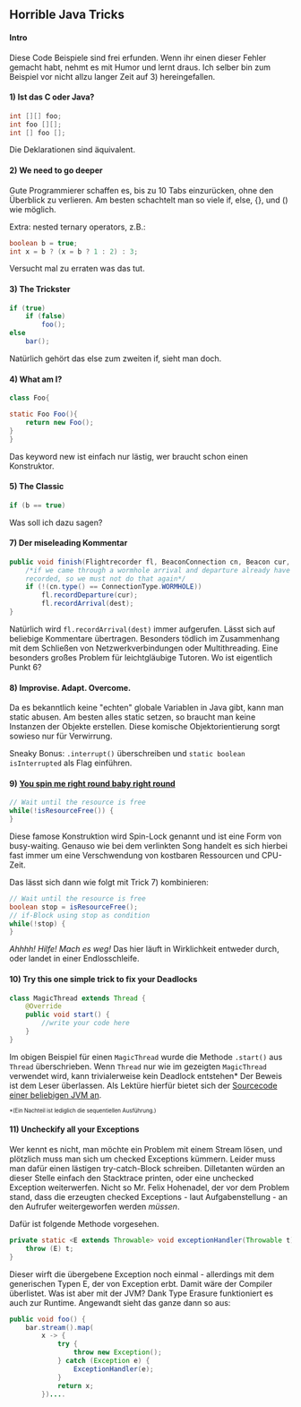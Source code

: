 ## Horrible Java Tricks

#### Intro
Diese Code Beispiele sind frei erfunden. Wenn ihr einen dieser Fehler gemacht habt, nehmt es mit Humor und lernt draus. Ich selber bin zum Beispiel vor nicht allzu langer Zeit auf 3) hereingefallen.

#### 1) Ist das C oder Java?

```Java
int [][] foo;
int foo [][];
int [] foo [];
```

Die Deklarationen sind äquivalent.

#### 2) We need to go deeper

Gute Programmierer schaffen es, bis zu 10 Tabs einzurücken, ohne den Überblick zu verlieren. 
Am besten schachtelt man so viele if, else, {}, und () wie möglich.

Extra: nested ternary operators, z.B.:

```java
boolean b = true;
int x = b ? (x = b ? 1 : 2) : 3;
```

Versucht mal zu erraten was das tut.

#### 3) The Trickster

```Java
if (true)
    if (false)
        foo();
else
    bar();
```

Natürlich gehört das else zum zweiten if, sieht man doch.

#### 4) What am I?

```Java
class Foo{

static Foo Foo(){
    return new Foo();
}
}
```

Das keyword new ist einfach nur lästig, wer braucht schon einen Konstruktor.

#### 5) The Classic

```java
if (b == true)
```

Was soll ich dazu sagen?

#### 7) Der miseleading Kommentar

```Java
public void finish(Flightrecorder fl, BeaconConnection cn, Beacon cur, Beacon dest){
    /*if we came through a wormhole arrival and departure already have been 
    recorded, so we must not do that again*/
    if (!(cn.type() == ConnectionType.WORMHOLE))
    	fl.recordDeparture(cur);
    	fl.recordArrival(dest);
}

```

Natürlich wird `fl.recordArrival(dest)` immer aufgerufen. Lässt sich auf beliebige Kommentare übertragen. Besonders tödlich im Zusammenhang mit dem Schließen von Netzwerkverbindungen oder Multithreading.
Eine besonders großes Problem für leichtgläubige Tutoren. Wo ist eigentlich Punkt 6?

#### 8) Improvise. Adapt. Overcome.

Da es bekanntlich keine "echten" globale Variablen in Java gibt, kann man static abusen. Am besten alles static setzen, so braucht man keine Instanzen der Objekte erstellen. Diese komische Objektorientierung sorgt sowieso nur für Verwirrung.

Sneaky Bonus: `.interrupt()` überschreiben und `static boolean isInterrupted` als Flag einführen.

#### 9) [You spin me right round baby right round](https://www.youtube.com/watch?v=PGNiXGX2nLU&feature=youtu.be&t=61)

```Java
// Wait until the resource is free
while(!isResourceFree()) {
}
```

Diese famose Konstruktion wird Spin-Lock genannt und ist eine Form von busy-waiting.
Genauso wie bei dem verlinkten Song handelt es sich hierbei fast immer um eine Verschwendung von kostbaren Ressourcen und CPU-Zeit.

Das lässt sich dann wie folgt mit Trick 7) kombinieren:
```Java
// Wait until the resource is free
boolean stop = isResourceFree();
// if-Block using stop as condition
while(!stop) {
}
```
*Ahhhh! Hilfe! Mach es weg!*
Das hier läuft in Wirklichkeit entweder durch, oder landet in einer Endlosschleife.

#### 10) Try this one simple trick to fix your Deadlocks

```Java
class MagicThread extends Thread {
    @Override
    public void start() {
        //write your code here
    }
}
```
Im obigen Beispiel für einen `MagicThread` wurde die Methode `.start()` aus `Thread` überschrieben. Wenn `Thread` nur wie im gezeigten `MagicThread` verwendet wird, kann trivialerweise kein Deadlock entstehen* Der Beweis ist dem Leser überlassen. Als Lektüre hierfür bietet sich der [Sourcecode einer beliebigen JVM an](https://hg.openjdk.java.net/jdk/jdk13/file/0368f3a073a9/src/java.base/share/classes/java/lang/Thread.java#l781).

<sup><sup>*(Ein Nachteil ist lediglich die sequentiellen Ausführung.)</sup></sup>

#### 11) Uncheckify all your Exceptions

Wer kennt es nicht, man möchte ein Problem mit einem Stream lösen, und plötzlich muss man sich um checked Exceptions kümmern. 
Leider muss man dafür einen lästigen try-catch-Block schreiben. Dilletanten würden an dieser Stelle einfach den Stacktrace printen, oder eine unchecked Exception weiterwerfen. 
Nicht so Mr. Felix Hohenadel, der vor dem Problem stand, dass die erzeugten checked Exceptions - laut Aufgabenstellung - an den Aufrufer weitergeworfen werden *müssen*.

Dafür ist folgende Methode vorgesehen. 
```Java
private static <E extends Throwable> void exceptionHandler(Throwable t) throws E {
    throw (E) t;
}
```
Dieser wirft die übergebene Exception noch einmal - allerdings mit dem generischen Typen E, der von Exception erbt. Damit wäre der Compiler überlistet. Was ist aber mit der JVM? Dank Type Erasure funktioniert es auch zur Runtime.
Angewandt sieht das ganze dann so aus:

```Java
public void foo() {
    bar.stream().map(
        x -> {
            try {
                throw new Exception();
            } catch (Exception e) {
                ExceptionHandler(e);
            }
            return x;
        })....
```


